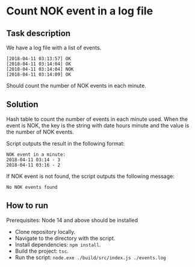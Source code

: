 # Count NOK event in a log file

## Task description

We have a log file with a list of events.

```
[2018-04-11 03:13:57] OK
[2018-04-11 03:14:04] OK
[2018-04-11 03:14:04] NOK
[2018-04-11 03:14:09] OK
```

Should count the number of NOK events in each minute.

## Solution

Hash table to count the number of events in each minute used. When the event is NOK, the key is the string with date hours minute and the value is the number of NOK events.

Script outputs the result in the following format:

```
NOK event in a minute:
2018-04-11 03:14 - 3
2018-04-11 03:16 - 2
```

If NOK event is not found, the script outputs the following message:

```
No NOK events found
```

## How to run

Prerequisites: Node 14 and above should be installed

- Clone repository locally.
- Navigate to the directory with the script.
- Install dependencies: `npm install`.
- Build the project: `tsc`.
- Run the script: `node.exe ./build/src/index.js ./events.log`

